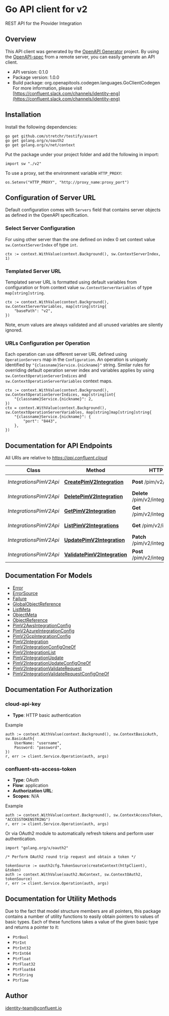 # Go API client for v2

REST API for the Provider Integration

## Overview
This API client was generated by the [OpenAPI Generator](https://openapi-generator.tech) project.  By using the [OpenAPI-spec](https://www.openapis.org/) from a remote server, you can easily generate an API client.

- API version: 0.1.0
- Package version: 1.0.0
- Build package: org.openapitools.codegen.languages.GoClientCodegen
For more information, please visit [https://confluent.slack.com/channels/identity-eng](https://confluent.slack.com/channels/identity-eng)

## Installation

Install the following dependencies:

```shell
go get github.com/stretchr/testify/assert
go get golang.org/x/oauth2
go get golang.org/x/net/context
```

Put the package under your project folder and add the following in import:

```golang
import sw "./v2"
```

To use a proxy, set the environment variable `HTTP_PROXY`:

```golang
os.Setenv("HTTP_PROXY", "http://proxy_name:proxy_port")
```

## Configuration of Server URL

Default configuration comes with `Servers` field that contains server objects as defined in the OpenAPI specification.

### Select Server Configuration

For using other server than the one defined on index 0 set context value `sw.ContextServerIndex` of type `int`.

```golang
ctx := context.WithValue(context.Background(), sw.ContextServerIndex, 1)
```

### Templated Server URL

Templated server URL is formatted using default variables from configuration or from context value `sw.ContextServerVariables` of type `map[string]string`.

```golang
ctx := context.WithValue(context.Background(), sw.ContextServerVariables, map[string]string{
	"basePath": "v2",
})
```

Note, enum values are always validated and all unused variables are silently ignored.

### URLs Configuration per Operation

Each operation can use different server URL defined using `OperationServers` map in the `Configuration`.
An operation is uniquely identified by `"{classname}Service.{nickname}"` string.
Similar rules for overriding default operation server index and variables applies by using `sw.ContextOperationServerIndices` and `sw.ContextOperationServerVariables` context maps.

```
ctx := context.WithValue(context.Background(), sw.ContextOperationServerIndices, map[string]int{
	"{classname}Service.{nickname}": 2,
})
ctx = context.WithValue(context.Background(), sw.ContextOperationServerVariables, map[string]map[string]string{
	"{classname}Service.{nickname}": {
		"port": "8443",
	},
})
```

## Documentation for API Endpoints

All URIs are relative to *https://api.confluent.cloud*

Class | Method | HTTP request | Description
------------ | ------------- | ------------- | -------------
*IntegrationsPimV2Api* | [**CreatePimV2Integration**](docs/IntegrationsPimV2Api.md#createpimv2integration) | **Post** /pim/v2/integrations | Create an Integration
*IntegrationsPimV2Api* | [**DeletePimV2Integration**](docs/IntegrationsPimV2Api.md#deletepimv2integration) | **Delete** /pim/v2/integrations/{id} | Delete an Integration
*IntegrationsPimV2Api* | [**GetPimV2Integration**](docs/IntegrationsPimV2Api.md#getpimv2integration) | **Get** /pim/v2/integrations/{id} | Read an Integration
*IntegrationsPimV2Api* | [**ListPimV2Integrations**](docs/IntegrationsPimV2Api.md#listpimv2integrations) | **Get** /pim/v2/integrations | List of Integrations
*IntegrationsPimV2Api* | [**UpdatePimV2Integration**](docs/IntegrationsPimV2Api.md#updatepimv2integration) | **Patch** /pim/v2/integrations/{id} | Update an Integration
*IntegrationsPimV2Api* | [**ValidatePimV2Integration**](docs/IntegrationsPimV2Api.md#validatepimv2integration) | **Post** /pim/v2/integrations:validate | Validate an Integration


## Documentation For Models

 - [Error](docs/Error.md)
 - [ErrorSource](docs/ErrorSource.md)
 - [Failure](docs/Failure.md)
 - [GlobalObjectReference](docs/GlobalObjectReference.md)
 - [ListMeta](docs/ListMeta.md)
 - [ObjectMeta](docs/ObjectMeta.md)
 - [ObjectReference](docs/ObjectReference.md)
 - [PimV2AwsIntegrationConfig](docs/PimV2AwsIntegrationConfig.md)
 - [PimV2AzureIntegrationConfig](docs/PimV2AzureIntegrationConfig.md)
 - [PimV2GcpIntegrationConfig](docs/PimV2GcpIntegrationConfig.md)
 - [PimV2Integration](docs/PimV2Integration.md)
 - [PimV2IntegrationConfigOneOf](docs/PimV2IntegrationConfigOneOf.md)
 - [PimV2IntegrationList](docs/PimV2IntegrationList.md)
 - [PimV2IntegrationUpdate](docs/PimV2IntegrationUpdate.md)
 - [PimV2IntegrationUpdateConfigOneOf](docs/PimV2IntegrationUpdateConfigOneOf.md)
 - [PimV2IntegrationValidateRequest](docs/PimV2IntegrationValidateRequest.md)
 - [PimV2IntegrationValidateRequestConfigOneOf](docs/PimV2IntegrationValidateRequestConfigOneOf.md)


## Documentation For Authorization



### cloud-api-key

- **Type**: HTTP basic authentication

Example

```golang
auth := context.WithValue(context.Background(), sw.ContextBasicAuth, sw.BasicAuth{
    UserName: "username",
    Password: "password",
})
r, err := client.Service.Operation(auth, args)
```


### confluent-sts-access-token


- **Type**: OAuth
- **Flow**: application
- **Authorization URL**: 
- **Scopes**: N/A

Example

```golang
auth := context.WithValue(context.Background(), sw.ContextAccessToken, "ACCESSTOKENSTRING")
r, err := client.Service.Operation(auth, args)
```

Or via OAuth2 module to automatically refresh tokens and perform user authentication.

```golang
import "golang.org/x/oauth2"

/* Perform OAuth2 round trip request and obtain a token */

tokenSource := oauth2cfg.TokenSource(createContext(httpClient), &token)
auth := context.WithValue(oauth2.NoContext, sw.ContextOAuth2, tokenSource)
r, err := client.Service.Operation(auth, args)
```


## Documentation for Utility Methods

Due to the fact that model structure members are all pointers, this package contains
a number of utility functions to easily obtain pointers to values of basic types.
Each of these functions takes a value of the given basic type and returns a pointer to it:

* `PtrBool`
* `PtrInt`
* `PtrInt32`
* `PtrInt64`
* `PtrFloat`
* `PtrFloat32`
* `PtrFloat64`
* `PtrString`
* `PtrTime`

## Author

identity-team@confluent.io

